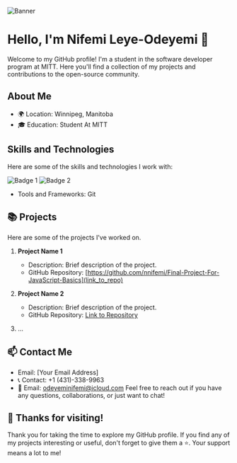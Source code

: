 ![Banner](https://images.unsplash.com/photo-1528716321680-815a8cdb8cbe?auto=format&fit=crop&q=80&w=1976&ixlib=rb-4.0.3&ixid=M3wxMjA3fDB8MHxwaG90by1wYWdlfHx8fGVufDB8fHx8fA%3D%3D)

# Hello, I'm Nifemi Leye-Odeyemi 👋

Welcome to my GitHub profile! I'm a student in the software developer program at MITT. Here you'll find a collection of my projects and contributions to the open-source community.

## About Me

- 🌍 Location: Winnipeg, Manitoba
- 🎓 Education: Student At MITT


## Skills and Technologies

Here are some of the skills and technologies I work with:

![Badge 1](https://link-to-badge-1-image.png)
![Badge 2](https://link-to-badge-2-image.png)

- Tools and Frameworks: Git


## 📚 Projects

Here are some of the projects I've worked on.

1. **Project Name 1**
   - Description: Brief description of the project.
   - GitHub Repository: [https://github.com/nnifemi/Final-Project-For-JavaScript-Basics](link_to_repo)

2. **Project Name 2**
   - Description: Brief description of the project.
   - GitHub Repository: [Link to Repository](link_to_repo)

3. ...


## 📫 Contact Me

- Email: [Your Email Address]
- 📞 Contact: +1 (431)-338-9963
- 📧 Email: odeyeminifemi@icloud.com
Feel free to reach out if you have any questions, collaborations, or just want to chat!

## 🙏 Thanks for visiting!

Thank you for taking the time to explore my GitHub profile. If you find any of my projects interesting or useful, don't forget to give them a ⭐️. Your support means a lot to me!
